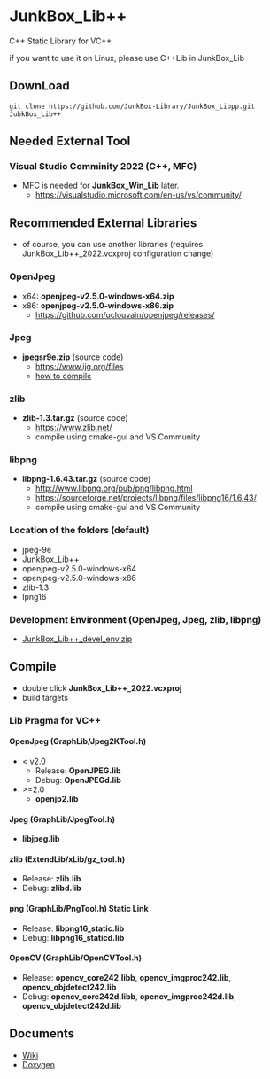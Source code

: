 # JunkBox_Lib++
C++ Static Library for VC++

if you want to use it on Linux, please use C++Lib in JunkBox_Lib

## DownLoad
```
git clone https://github.com/JunkBox-Library/JunkBox_Libpp.git JubkBox_Lib++
```

## Needed External Tool
### Visual Studio Comminity 2022 (C++, MFC)
* MFC is needed for **JunkBox_Win_Lib** later.
   * https://visualstudio.microsoft.com/en-us/vs/community/

## Recommended External Libraries
* of course, you can use another libraries (requires JunkBox_Lib++_2022.vcxproj configuration change)
### OpenJpeg
* x64: **openjpeg-v2.5.0-windows-x64.zip**
* x86: **openjpeg-v2.5.0-windows-x86.zip**
  * https://github.com/uclouvain/openjpeg/releases/

### Jpeg
* **jpegsr9e.zip** (source code)
  * https://www.ijg.org/files
  * [how to compile](https://github.com/JunkBox-Library/JunkBox_Libpp/wiki/libjpeg)

### zlib
* **zlib-1.3.tar.gz** (source code)
   * https://www.zlib.net/
   * compile using cmake-gui and VS Community

### libpng
* **libpng-1.6.43.tar.gz** (source code)
  * http://www.libpng.org/pub/png/libpng.html
  * https://sourceforge.net/projects/libpng/files/libpng16/1.6.43/
  * compile using cmake-gui and VS Community
 
### Location of the folders (default)
* jpeg-9e
* JunkBox_Lib++
* openjpeg-v2.5.0-windows-x64
* openjpeg-v2.5.0-windows-x86
* zlib-1.3
* lpng16

### Development Environment (OpenJpeg, Jpeg, zlib, libpng)
* [JunkBox_Lib++_devel_env.zip](https://blackjack.nsl.tuis.ac.jp/Download/Release/JunkBox_Lib++_devel_env_1.10.zip)

## Compile
* double click **JunkBox_Lib++_2022.vcxproj**
* build targets

### Lib Pragma for VC++
#### OpenJpeg (GraphLib/Jpeg2KTool.h)
* < v2.0
  * Release: **OpenJPEG.lib**
  * Debug: **OpenJPEGd.lib**
* \>=2.0
  * **openjp2.lib**
 
#### Jpeg (GraphLib/JpegTool.h)
* **libjpeg.lib**

#### zlib (ExtendLib/xLib/gz_tool.h)
* Release: **zlib.lib**
* Debug: **zlibd.lib**
 
#### png (GraphLib/PngTool.h) Static Link
* Release: **libpng16_static.lib**
* Debug: **libpng16_staticd.lib**

#### OpenCV (GraphLib/OpenCVTool.h)
* Release: **opencv_core242.libb**, **opencv_imgproc242.lib**, **opencv_objdetect242.lib**
* Debug: **opencv_core242d.libb**, **opencv_imgproc242d.lib**, **opencv_objdetect242d.lib**

## Documents
* [Wiki](https://polaris.star-dust.jp/pukiwiki/?JunkBox_Lib%2B%2B)
* [Doxygen](https://polaris.star-dust.jp/doxygen/JunkBox_Lib%2B%2B/)

